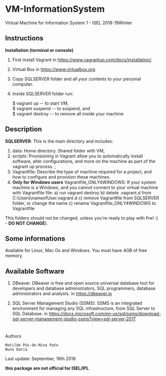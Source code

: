 # VM-InformationSystem
Virtual Machine for Information System 1 - ISEL 2018-19Winter

## Instructions

**Installation (terminal or console)**

1. First install Vagrant in https://www.vagrantup.com/docs/installation/.

2. Virtual Box in https://www.virtualbox.org.

3. Copy SQLSERVER folder and all your contents to your personal computer.

4. Inside SQLSERVER folder run:<br>

	$ vagrant up  		--  to start VM, <br>
	$ vagrant suspend 	-- 	to suspend, and <br>
	$ vagrant destroy 	-- 	to remove all inside your machine <br>

## Description

**SQLSERVER**: This is the main directory and includes:

1. data: Home directory. Shared folder with VM;
2. scripts: Provisioning in Vagrant allow you to automatically install software, alter configurations, and more on the machine as part of the vagrant up process. ;
3. Vagrantfile: Describe the type of machine required for a project, and how to configure and provision these machines.
4. **Only for Windows users**  Vagrantfile_ONLY4WINDOWS: If your system machine is a Windows, and you cannot connect to your virtual machine with Vagrantfile file:
	a) run vagrant destroy
	b) delete .vagrant.d from C:\\Users\nameofUser\.vagrant.d
	c) remove Vagrantfile from SQLSERVER folder, or change the name
	c) rename Vagrantfile_ONLY4WINDOWS to Vagrantfile

This folders should not be changed, unless you're ready to play with fire! :) - **DO NOT CHANGE**).
	
 
## Some informations

Available for Linux, Mac Os and Windows. You must have 4GB of free memory.


## Available Software

1. DBeaver. DBeaver is free and open source universal database tool for developers and database administrators, SQL programmers, database administrators and analysts. in https://dbeaver.io

2. SQL Server Management Studio (SSMS). SSMS is an integrated environment for managing any SQL infrastructure, from SQL Server to SQL Database. in https://docs.microsoft.com/en-us/sql/ssms/download-sql-server-management-studio-ssms?view=sql-server-2017

# 

<p>Authors</p>

	Matilde Pós-de-Mina Pato 
	Nuno Datia 

Last update: September, 16th 2018 

**this package are not official for ISEL/IPL**